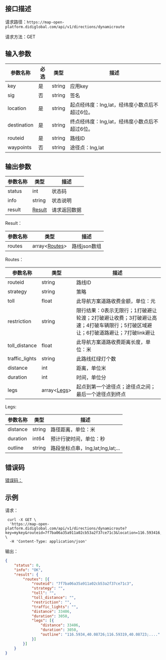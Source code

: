 ## 接口描述
请求路径：`https://map-open-platform.didiglobal.com/api/v1/directions/dynamicroute`

请求方法：GET
## 输入参数
|参数名称 | 必选 | 类型 | 描述|
|--------|-----|-----|-----|
| key | 是 | string | 应用key |
| sig | 否 | string | 签名 |
|location| 是 | string      |起点经纬度：lng,lat，经纬度小数点后不超过6位。   |
|destination | 是 | string|终点经纬度：lng,lat，经纬度小数点后不超过6位。   |
|routeid     | 是 | string      |路线ID|
|waypoints | 否 | string|途径点：lng,lat|lng,lat|…，最多支持20个途径点，经纬度小数点后不超过6位，经度-180~180，纬度-90~90 |

## 输出参数
|参数名称  | 类型 | 描述|
|--------|-----|-----|
|status | int  |状态码 |
|info|string|状态说明	|
|result | [Result](#Result)|请求返回数据 |

<span id="Result"></span>
Result：

|参数名称  | 类型 | 描述 |
|--------|-----|-----|
|routes | array<[Routes](#Routes)> | 路线json数组|

<span id="Routes"></span>
Routes：

|参数名称  | 类型 | 描述 |
|--------|-----|-----|
|routeid   | string  |路线ID     |
|strategy   | string  |策略     |
|toll  | float  |此导航方案道路收费金额，单位：元 |
|restriction  | string  |限行结果：0表示无限行；1打破避让轮渡；2打破避让收费；3打破避让高速；4打破车辆限行；5打破区域避让；6打破道路避让；7打破link避让 |
|toll_distance  | float  |此导航方案道路收费距离长度，单位：米    |
|traffic_lights  | string    |此路线红绿灯个数     |
|distance  | int    |距离，单位米     |
|duration  | int    |时间，单位分     |
|legs   | array<[Legs](#Legs)>  |起点到第一个途径点；途径点之间；最后一个途径点到终点     |

<span id="Legs"></span>
Legs:

|参数名称  | 类型 | 描述 |
|--------|-----|-----|
|distance   | string  |路径距离，单位：米   |
|duration     | int64  |预计行驶时间，单位：秒 |
|outline   | string  | 路段坐标点串，lng,lat;lng,lat;...   |


## 错误码
[错误码：](/static/docs-content/apimarket-docs/错误码.md#errorCode)

## 示例

请求：
``` shell
 curl -X GET \
  'https://map-open-platform.didiglobal.com/api/v1/directions/dynamicroute?key=mykey&routeid=7f7ba06a35a911a02cb53a2f37ce71c3&location=116.593416,40.088262&destination=116.331254,40.061761' \
  -H 'Content-Type: application/json'
```
输出：
``` json
{
	"status": 0,
	"info": "OK",
	"result": {
		"routes": [{
			"routeid": "7f7ba06a35a911a02cb53a2f37ce71c3",
			"strategy": "",
			"toll": "",
			"toll_distance": "",
			"restriction": "",
			"traffic_lights": "",
			"distance": 33406,
			"duration": 3050,
			"legs": [{
				"distance": 33406,
				"duration": 3050,
				"outline": "116.5934,40.08726;116.59319,40.08723;...."
			}]
		}]
	}
}
```
